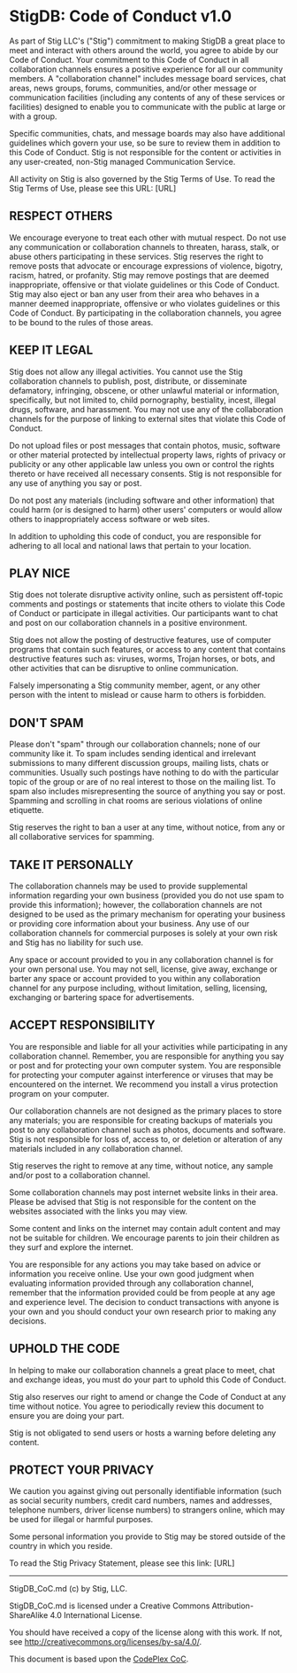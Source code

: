 # StigDB: Code of Conduct v1.0

As part of Stig LLC's ("Stig") commitment to making StigDB a great place to meet and interact with others around the world, you agree to abide by our Code of Conduct. Your commitment to this Code of Conduct in all collaboration channels ensures a positive experience for all our community members. A "collaboration channel" includes message board services, chat areas, news groups, forums, communities, and/or other message or communication facilities (including any contents of any of these services or facilities) designed to enable you to communicate with the public at large or with a group.

Specific communities, chats, and message boards may also have additional guidelines which govern your use, so be sure to review them in addition to this Code of Conduct. Stig is not responsible for the content or activities in any user-created, non-Stig managed Communication Service.

All activity on Stig is also governed by the Stig Terms of Use. To read the Stig Terms of Use, please see this URL: [URL]

## RESPECT OTHERS

We encourage everyone to treat each other with mutual respect. Do not use any communication or collaboration channels to threaten, harass, stalk, or abuse others participating in these services. Stig reserves the right to remove posts that advocate or encourage expressions of violence, bigotry, racism, hatred, or profanity. Stig may remove postings that are deemed inappropriate, offensive or that violate guidelines or this Code of Conduct. Stig may also eject or ban any user from their area who behaves in a manner deemed inappropriate, offensive or who violates guidelines or this Code of Conduct. By participating in the collaboration channels, you agree to be bound to the rules of those areas.

## KEEP IT LEGAL

Stig does not allow any illegal activities. You cannot use the Stig collaboration channels to publish, post, distribute, or disseminate defamatory, infringing, obscene, or other unlawful material or information, specifically, but not limited to, child pornography, bestiality, incest, illegal drugs, software, and harassment. You may not use any of the collaboration channels for the purpose of linking to external sites that violate this Code of Conduct.

Do not upload files or post messages that contain photos, music, software or other material protected by intellectual property laws, rights of privacy or publicity or any other applicable law unless you own or control the rights thereto or have received all necessary consents. Stig is not responsible for any use of anything you say or post.

Do not post any materials (including software and other information) that could harm (or is designed to harm) other users' computers or would allow others to inappropriately access software or web sites.

In addition to upholding this code of conduct, you are responsible for adhering to all local and national laws that pertain to your location.

## PLAY NICE

Stig does not tolerate disruptive activity online, such as persistent off-topic comments and postings or statements that incite others to violate this Code of Conduct or participate in illegal activities. Our participants want to chat and post on our collaboration channels in a positive environment.

Stig does not allow the posting of destructive features, use of computer programs that contain such features, or access to any content that contains destructive features such as: viruses, worms, Trojan horses, or bots, and other activities that can be disruptive to online communication.

Falsely impersonating a Stig community member, agent, or any other person with the intent to mislead or cause harm to others is forbidden.

## DON'T SPAM

Please don't "spam" through our collaboration channels; none of our community like it. To spam includes sending identical and irrelevant submissions to many different discussion groups, mailing lists, chats or communities. Usually such postings have nothing to do with the particular topic of the group or are of no real interest to those on the mailing list. To spam also includes misrepresenting the source of anything you say or post. Spamming and scrolling in chat rooms are serious violations of online etiquette.

Stig reserves the right to ban a user at any time, without notice, from any or all collaborative services for spamming.

## TAKE IT PERSONALLY

The collaboration channels may be used to provide supplemental information regarding your own business (provided you do not use spam to provide this information); however, the collaboration channels are not designed to be used as the primary mechanism for operating your business or providing core information about your business. Any use of our collaboration channels for commercial purposes is solely at your own risk and Stig has no liability for such use.

Any space or account provided to you in any collaboration channel is for your own personal use. You may not sell, license, give away, exchange or barter any space or account provided to you within any collaboration channel for any purpose including, without limitation, selling, licensing, exchanging or bartering space for advertisements.

## ACCEPT RESPONSIBILITY

You are responsible and liable for all your activities while participating in any collaboration channel. Remember, you are responsible for anything you say or post and for protecting your own computer system. You are responsible for protecting your computer against interference or viruses that may be encountered on the internet. We recommend you install a virus protection program on your computer.

Our collaboration channels are not designed as the primary places to store any materials; you are responsible for creating backups of materials you post to any collaboration channel such as photos, documents and software. Stig is not responsible for loss of, access to, or deletion or alteration of any materials included in any collaboration channel.

Stig reserves the right to remove at any time, without notice, any sample and/or post to a collaboration channel.

Some collaboration channels may post internet website links in their area. Please be advised that Stig is not responsible for the content on the websites associated with the links you may view.

Some content and links on the internet may contain adult content and may not be suitable for children. We encourage parents to join their children as they surf and explore the internet.

You are responsible for any actions you may take based on advice or information you receive online. Use your own good judgment when evaluating information provided through any collaboration channel, remember that the information provided could be from people at any age and experience level. The decision to conduct transactions with anyone is your own and you should conduct your own research prior to making any decisions.

## UPHOLD THE CODE

In helping to make our collaboration channels a great place to meet, chat and exchange ideas, you must do your part to uphold this Code of Conduct.

Stig also reserves our right to amend or change the Code of Conduct at any time without notice. You agree to periodically review this document to ensure you are doing your part.

Stig is not obligated to send users or hosts a warning before deleting any content.

## PROTECT YOUR PRIVACY

We caution you against giving out personally identifiable information (such as social security numbers, credit card numbers, names and addresses, telephone numbers, driver license numbers) to strangers online, which may be used for illegal or harmful purposes.

Some personal information you provide to Stig may be stored outside of the country in which you reside.

To read the Stig Privacy Statement, please see this link: [URL]

-----

StigDB_CoC.md (c) by Stig, LLC.

StigDB_CoC.md is licensed under a Creative Commons Attribution-ShareAlike 4.0 International License.

You should have received a copy of the license along with this work. If not, see <http://creativecommons.org/licenses/by-sa/4.0/>.

This document is based upon the [CodePlex CoC](https://www.codeplex.com/site/legal/conduct).
